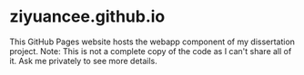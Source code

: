 # ziyuancee.github.io
This GitHub Pages website hosts the webapp component of my dissertation project. Note: This is not a complete copy of the code as I can't share all of it. Ask me privately to see more details.
